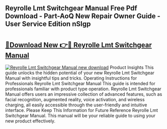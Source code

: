 ## Reyrolle Lmt Switchgear Manual Free Pdf Download - Part-AoQ New Repair Owner Guide - User Service Edition nSIgp

# <h2><a href="http://bc72725.oget.top/?id=Reyrolle+Lmt+Switchgear+Manual">🔗Download New 👉🔴 Reyrolle Lmt Switchgear Manual</a></h2>

[![Reyrolle Lmt Switchgear Manual new download](https://i.imgur.com/5g1atiW.png)](http://bc72725.oget.top/?id=Reyrolle+Lmt+Switchgear+Manual)
Product Insights This guide unlocks the hidden potential of your new Reyrolle Lmt Switchgear Manual with insightful tips and tricks. Operating Instructions for Professionals Reyrolle Lmt Switchgear Manual This guide is intended for professionals familiar with product type operation. Reyrolle Lmt Switchgear Manual offers users an impressive collection of advanced features, such as facial recognition, augmented reality, voice activation, and wireless charging, all easily accessible through the user-friendly and intuitive interface. Please Keep This Information for Future Reference Reyrolle Lmt Switchgear Manual. This manual will be your reliable guide to using your new product effectively.

